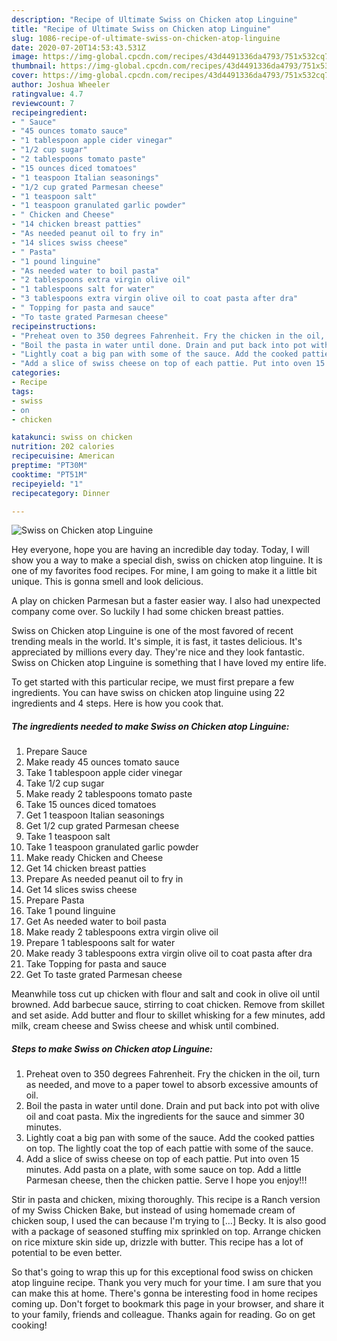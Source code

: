 ```yaml
---
description: "Recipe of Ultimate Swiss on Chicken atop Linguine"
title: "Recipe of Ultimate Swiss on Chicken atop Linguine"
slug: 1086-recipe-of-ultimate-swiss-on-chicken-atop-linguine
date: 2020-07-20T14:53:43.531Z
image: https://img-global.cpcdn.com/recipes/43d4491336da4793/751x532cq70/swiss-on-chicken-atop-linguine-recipe-main-photo.jpg
thumbnail: https://img-global.cpcdn.com/recipes/43d4491336da4793/751x532cq70/swiss-on-chicken-atop-linguine-recipe-main-photo.jpg
cover: https://img-global.cpcdn.com/recipes/43d4491336da4793/751x532cq70/swiss-on-chicken-atop-linguine-recipe-main-photo.jpg
author: Joshua Wheeler
ratingvalue: 4.7
reviewcount: 7
recipeingredient:
- " Sauce"
- "45 ounces tomato sauce"
- "1 tablespoon apple cider vinegar"
- "1/2 cup sugar"
- "2 tablespoons tomato paste"
- "15 ounces diced tomatoes"
- "1 teaspoon Italian seasonings"
- "1/2 cup grated Parmesan cheese"
- "1 teaspoon salt"
- "1 teaspoon granulated garlic powder"
- " Chicken and Cheese"
- "14 chicken breast patties"
- "As needed peanut oil to fry in"
- "14 slices swiss cheese"
- " Pasta"
- "1 pound linguine"
- "As needed water to boil pasta"
- "2 tablespoons extra virgin olive oil"
- "1 tablespoons salt for water"
- "3 tablespoons extra virgin olive oil to coat pasta after dra"
- " Topping for pasta and sauce"
- "To taste grated Parmesan cheese"
recipeinstructions:
- "Preheat oven to 350 degrees Fahrenheit. Fry the chicken in the oil, turn as needed, and move to a paper towel to absorb excessive amounts of oil."
- "Boil the pasta in water until done. Drain and put back into pot with olive oil and coat pasta. Mix the ingredients for the sauce and simmer 30 minutes."
- "Lightly coat a big pan with some of the sauce. Add the cooked patties on top. The lightly coat the top of each pattie with some of the sauce."
- "Add a slice of swiss cheese on top of each pattie. Put into oven 15 minutes. Add pasta on a plate, with some sauce on top. Add a little Parmesan cheese, then the chicken pattie. Serve I hope you enjoy!!!"
categories:
- Recipe
tags:
- swiss
- on
- chicken

katakunci: swiss on chicken 
nutrition: 202 calories
recipecuisine: American
preptime: "PT30M"
cooktime: "PT51M"
recipeyield: "1"
recipecategory: Dinner

---
```



![Swiss on Chicken atop Linguine](https://img-global.cpcdn.com/recipes/43d4491336da4793/751x532cq70/swiss-on-chicken-atop-linguine-recipe-main-photo.jpg)

Hey everyone, hope you are having an incredible day today. Today, I will show you a way to make a special dish, swiss on chicken atop linguine. It is one of my favorites food recipes. For mine, I am going to make it a little bit unique. This is gonna smell and look delicious.

A play on chicken Parmesan but a faster easier way. I also had unexpected company come over. So luckily I had some chicken breast patties.

Swiss on Chicken atop Linguine is one of the most favored of recent trending meals in the world. It's simple, it is fast, it tastes delicious. It's appreciated by millions every day. They're nice and they look fantastic. Swiss on Chicken atop Linguine is something that I have loved my entire life.


To get started with this particular recipe, we must first prepare a few ingredients. You can have swiss on chicken atop linguine using 22 ingredients and 4 steps. Here is how you cook that.

<!--inarticleads1-->

##### The ingredients needed to make Swiss on Chicken atop Linguine:

1. Prepare  Sauce
1. Make ready 45 ounces tomato sauce
1. Take 1 tablespoon apple cider vinegar
1. Take 1/2 cup sugar
1. Make ready 2 tablespoons tomato paste
1. Take 15 ounces diced tomatoes
1. Get 1 teaspoon Italian seasonings
1. Get 1/2 cup grated Parmesan cheese
1. Take 1 teaspoon salt
1. Take 1 teaspoon granulated garlic powder
1. Make ready  Chicken and Cheese
1. Get 14 chicken breast patties
1. Prepare As needed peanut oil to fry in
1. Get 14 slices swiss cheese
1. Prepare  Pasta
1. Take 1 pound linguine
1. Get As needed water to boil pasta
1. Make ready 2 tablespoons extra virgin olive oil
1. Prepare 1 tablespoons salt for water
1. Make ready 3 tablespoons extra virgin olive oil to coat pasta after dra
1. Take  Topping for pasta and sauce
1. Get To taste grated Parmesan cheese


Meanwhile toss cut up chicken with flour and salt and cook in olive oil until browned. Add barbecue sauce, stirring to coat chicken. Remove from skillet and set aside. Add butter and flour to skillet whisking for a few minutes, add milk, cream cheese and Swiss cheese and whisk until combined. 

<!--inarticleads2-->

##### Steps to make Swiss on Chicken atop Linguine:

1. Preheat oven to 350 degrees Fahrenheit. Fry the chicken in the oil, turn as needed, and move to a paper towel to absorb excessive amounts of oil.
1. Boil the pasta in water until done. Drain and put back into pot with olive oil and coat pasta. Mix the ingredients for the sauce and simmer 30 minutes.
1. Lightly coat a big pan with some of the sauce. Add the cooked patties on top. The lightly coat the top of each pattie with some of the sauce.
1. Add a slice of swiss cheese on top of each pattie. Put into oven 15 minutes. Add pasta on a plate, with some sauce on top. Add a little Parmesan cheese, then the chicken pattie. Serve I hope you enjoy!!!


Stir in pasta and chicken, mixing thoroughly. This recipe is a Ranch version of my Swiss Chicken Bake, but instead of using homemade cream of chicken soup, I used the can because I&#39;m trying to […] Becky. It is also good with a package of seasoned stuffing mix sprinkled on top. Arrange chicken on rice mixture skin side up, drizzle with butter. This recipe has a lot of potential to be even better. 

So that's going to wrap this up for this exceptional food swiss on chicken atop linguine recipe. Thank you very much for your time. I am sure that you can make this at home. There's gonna be interesting food in home recipes coming up. Don't forget to bookmark this page in your browser, and share it to your family, friends and colleague. Thanks again for reading. Go on get cooking!
